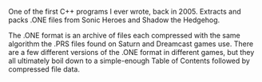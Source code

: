 One of the first C++ programs I ever wrote, back in 2005.
Extracts and packs .ONE files from Sonic Heroes and Shadow the Hedgehog.

The .ONE format is an archive of files each compressed with the same algorithm the .PRS files found on Saturn and Dreamcast games use.
There are a few different versions of the .ONE format in different games, but they all ultimately boil down to a simple-enough Table of Contents followed by compressed file data.
